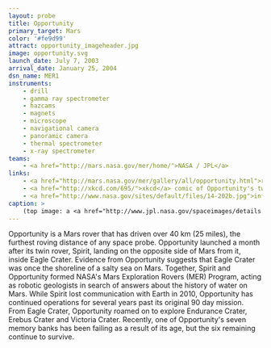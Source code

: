 ```yaml
---
layout: probe
title: Opportunity
primary_target: Mars
color: '#fe9d99'
attract: opportunity_imageheader.jpg
image: opportunity.svg
launch_date: July 7, 2003
arrival_date: January 25, 2004
dsn_name: MER1
instruments:
    - drill
    - gamma ray spectrometer
    - hazcams
    - magnets
    - microscope
    - navigational camera
    - panoramic camera
    - thermal spectrometer
    - x-ray spectrometer
teams:
    - <a href="http://mars.nasa.gov/mer/home/">NASA / JPL</a>
links:
    - <a href="http://mars.nasa.gov/mer/gallery/all/opportunity.html">raw images</a> taken by Opportunity
    - <a href="http://xkcd.com/695/">xkcd</a> comic of Opportunity's twin, Spirit
    - <a href="http://www.nasa.gov/sites/default/files/14-202b.jpg">infographic</a> of the distances rovers have driven on the Moon and Mars
caption: >
    (top image: a <a href="http://www.jpl.nasa.gov/spaceimages/details.php?id=PIA13596">mosaic of Yankee Clipper crater</a> on Mars witnessed by Opportunity, NASA/JPL-Caltech)
---
```

Opportunity is a Mars rover that has driven over 40 km (25 miles), the furthest roving distance of any space probe. Opportunity launched a month after its twin rover, Spirit, landing on the opposite side of Mars from it, inside Eagle Crater. Evidence from Opportunity suggests that Eagle Crater was once the shoreline of a salty sea on Mars. Together, Spirit and Opportunity formed NASA's Mars Exploration Rovers (MER) Program, acting as robotic geologists in search of answers about the history of water on Mars. While Spirit lost communication with Earth in 2010, Opportunity has continued operations for several years past its original 90 day mission. From Eagle Crater, Opportunity roamed on to explore Endurance Crater, Erebus Crater and Victoria Crater. Recently, one of Opportunity's seven memory banks has been failing as a result of its age, but the six remaining continue to survive.


